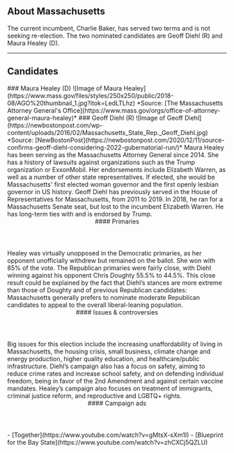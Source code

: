 ## About Massachusetts
The current incumbent, Charlie Baker, has served two terms and is not seeking re-election. The two nominated candidates are Geoff Diehl (R) and Maura Healey (D). 

---

## Candidates

<Grid>
  <Box>
    ### Maura Healey (D)
    ![Image of Maura Healey](https://www.mass.gov/files/styles/250x250/public/2018-08/AGO%20thumbnail_1.jpg?itok=LedLTLhz)
    *Source: [The Massachusetts Attorney General's Office](https://www.mass.gov/orgs/office-of-attorney-general-maura-healey)*
  </Box>
  <Box>
    ### Geoff Diehl (R)
    ![Image of Geoff Diehl](https://newbostonpost.com/wp-content/uploads/2016/02/Massachusetts_State_Rep._Geoff_Diehl.jpg)
    *Source: [NewBostonPost](https://newbostonpost.com/2020/12/11/source-confirms-geoff-diehl-considering-2022-gubernatorial-run/)*
  </Box>

  <Box>
    Maura Healey has been serving as the Massachusetts Attorney General since 2014. She has a history of lawsuits against organizations such as the Trump organization or ExxonMobil. Her endorsements include Elizabeth Warren, as well as a number of other state representatives. If elected, she would be Massachusetts' first elected woman governor and the first openly lesbian governor in US history.
  </Box>
  <Box>
    Geoff Diehl has previously served in the House of Representatives for Massachusetts, from 2011 to 2019. In 2018, he ran for a Massachusetts Senate seat, but lost to the incumbent Elizabeth Warren. He has long-term ties with and is endorsed by Trump.
  </Box>

  <Header>
    #### Primaries
  </Header>
  <Box>
    Healey was virtually unopposed in the Democratic primaries, as her opponent unofficially withdrew but remained on the ballot. She won with 85% of the vote.
  </Box>
  <Box>
    The Republican primaries were fairly close, with Diehl winning against his opponent Chris Doughty 55.5% to 44.5%. This close result could be explained by the fact that Diehl’s stances are more extreme than those of Doughty and of previous Republican candidates: Massachusetts generally prefers to nominate moderate Republican candidates to appeal to the overall liberal-leaning population. 
  </Box>

  <Header>
    #### Issues & controversies
  </Header>

  <WideBox>
    Big issues for this election include the increasing unaffordability of living in Massachusetts, the housing crisis, small business, climate change and energy production, higher quality education, and healthcare/public infrastructure. Diehl’s campaign also has a focus on safety, aiming to reduce crime rates and increase school safety, and on defending individual freedom, being in favor of the 2nd Amendment and against certain vaccine mandates. Healey’s campaign also focuses on treatment of immigrants, criminal justice reform, and reproductive and LGBTQ+ rights.
  </WideBox>
 
  <Header>
    #### Campaign ads
  </Header>
  <Box>
    - [Together](https://www.youtube.com/watch?v=gMtsX-sXm1I)
  </Box>
  <Box>
    - [Blueprint for the Bay State](https://www.youtube.com/watch?v=zhCXCj5QZLU)
  </Box>
</Grid>
